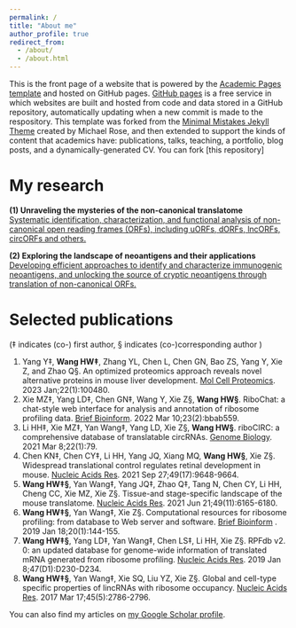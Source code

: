 ```yaml
---
permalink: /
title: "About me"
author_profile: true
redirect_from: 
  - /about/
  - /about.html
---
```


This is the front page of a website that is powered by the [Academic Pages template](https://github.com/academicpages/academicpages.github.io) and hosted on GitHub pages. [GitHub pages](https://pages.github.com) is a free service in which websites are built and hosted from code and data stored in a GitHub repository, automatically updating when a new commit is made to the respository. This template was forked from the [Minimal Mistakes Jekyll Theme](https://mmistakes.github.io/minimal-mistakes/) created by Michael Rose, and then extended to support the kinds of content that academics have: publications, talks, teaching, a portfolio, blog posts, and a dynamically-generated CV. You can fork [this repository]

My research 
======
**(1) Unraveling the mysteries of the non-canonical translatome**<br/>
[Systematic identification, characterization, and functional analysis of non-canonical open reading frames (ORFs), including uORFs, dORFs, lncORFs, circORFs and others.]()

**(2) Exploring the landscape of neoantigens and their applications**<br/>
[Developing efficient approaches to identify and characterize immunogenic neoantigens, and unlocking the source of cryptic neoantigens through translation of non-canonical ORFs.]()

Selected publications
======
(‡ indicates (co-) first author, § indicates (co-)corresponding author )
1. Yang Y‡, **Wang HW‡**, Zhang YL, Chen L, Chen GN, Bao ZS, Yang Y, Xie Z, and Zhao Q§. An optimized proteomics approach reveals novel alternative proteins in mouse liver development. [Mol Cell Proteomics](https://pubmed.ncbi.nlm.nih.gov/36494044/). 2023 Jan;22(1):100480.
1. Xie MZ‡, Yang LD‡, Chen GN‡, Wang Y, Xie Z§, **Wang HW§**. RiboChat: a chat-style web interface for analysis and annotation of ribosome profiling data. [Brief Bioinform](https://pubmed.ncbi.nlm.nih.gov/35043169/). 2022 Mar 10;23(2):bbab559.
1. Li HH‡, Xie MZ‡, Yan Wang‡, Yang LD, Xie Z§, **Wang HW§**. riboCIRC: a comprehensive database of translatable circRNAs. [Genome Biology](https://pubmed.ncbi.nlm.nih.gov/33685493/). 2021 Mar 8;22(1):79.
1. Chen KN‡, Chen CY‡, Li HH, Yang JQ, Xiang MQ, **Wang HW§**, Xie Z§. Widespread translational control regulates retinal development in mouse. [Nucleic Acids Res](https://pubmed.ncbi.nlm.nih.gov/34469513/). 2021 Sep 27;49(17):9648-9664.
1. **Wang HW‡§**, Yan Wang‡, Yang JQ‡, Zhao Q‡, Tang N, Chen CY, Li HH, Cheng CC, Xie MZ, Xie Z§. Tissue-and stage-specific landscape of the mouse translatome. [Nucleic Acids Res](https://pubmed.ncbi.nlm.nih.gov/34107020/). 2021 Jun 21;49(11):6165-6180.
1. **Wang HW‡§**, Yan Wang‡, Xie Z§. Computational resources for ribosome profiling: from database to Web server and software. [Brief Bioinform](https://pubmed.ncbi.nlm.nih.gov/28968766/) . 2019 Jan 18;20(1):144-155.
1. **Wang HW‡§**, Yang LD‡, Yan Wang‡, Chen LS‡, Li HH, Xie Z§. RPFdb v2. 0: an updated database for genome-wide information of translated mRNA generated from ribosome profiling. [Nucleic Acids Res](https://pubmed.ncbi.nlm.nih.gov/30335166/). 2019 Jan 8;47(D1):D230-D234.
1. **Wang HW‡§**, Yan Wang‡, Xie SQ, Liu YZ, Xie Z§. Global and cell-type specific properties of lincRNAs with ribosome occupancy. [Nucleic Acids Res](https://pubmed.ncbi.nlm.nih.gov/27738133/). 2017 Mar 17;45(5):2786-2796.   

  <div class="wordwrap">You can also find my articles on <a href="{{site.author.googlescholar}}">my Google Scholar profile</a>.</div>
